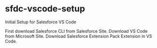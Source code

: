 # sfdc-vscode-setup
Initial Setup for Salesforce VS Code

First download Salesforce CLI from Salesforce Site.
Download VS Code from Microsoft Site.
Download Salesforce Extension Pack Extension in VS Code.
